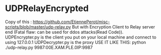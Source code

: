 # UDPRelayEncrypted
Copy of this : https://github.com/EtiennePerot/misc-scripts/blob/master/udp-relay.py But with Encryption Client to Relay server end (Fatal flaw: can be used for ddos attacks(Read Code)).
UDPEncrypter.py is the client you put on your local machine and connect to using 127.0.0.1
UDPDecrypter.py is the proxy USE IT LIKE THIS: python ./udp-relay.py 9987:00E.XAM.PLE.0IP:9987
